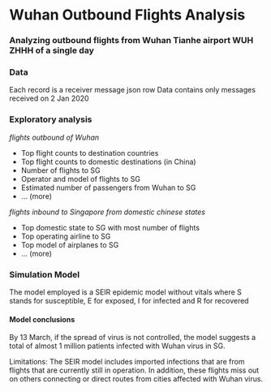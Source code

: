 # Wuhan Outbound Flights Analysis
### Analyzing outbound flights from Wuhan Tianhe airport WUH ZHHH of a single day

### Data
Each record is a receiver message json row
Data contains only messages received on 2 Jan 2020

### Exploratory analysis
*flights outbound of Wuhan*
- Top flight counts to destination countries
- Top flight counts to domestic destinations (in China)
- Number of flights to SG
- Operator and model of flights to SG
- Estimated number of passengers from Wuhan to SG
- ... (more)

*flights inbound to Singapore from domestic chinese states*
- Top domestic state to SG with most number of flights
- Top operating airline to SG
- Top model of airplanes to SG
- ... (more)

### Simulation Model
The model employed is a SEIR epidemic model without vitals where S stands for susceptible, E for exposed, I for infected and R for recovered

#### Model conclusions
By 13 March, if the spread of virus is not controlled, the model suggests a total of almost 1 million patients infected with Wuhan virus in SG.

Limitations: The SEIR model includes imported infections that are from flights that are currently still in operation. In addition, these flights miss out on others connecting or direct routes from cities affected with Wuhan virus.
